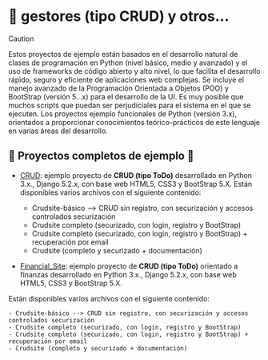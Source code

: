 
# :firecracker:	gestores (tipo CRUD) y otros... 

> [!CAUTION]
> Estos proyectos de ejemplo están basados en el desarrollo natural de clases de programación en Python (nivel básico, medio y avanzado) y el uso de frameworks de código abierto y alto nivel, lo que facilita el desarrollo rápido, seguro y eficiente de aplicaciones web complejas. Se incluye el manejo avanzado de la Programación Orientada a Objetos (POO) y BootStrap (versión 5...x) para el desarrollo de la UI. Es muy posible que muchos scripts que puedan ser perjudiciales para el sistema en el que se ejecuten.
> Los proyectos ejemplo funcionales de Python (versión 3.x), orientados a proporcionar conocimientos teórico-prácticos de este lenguaje en varias áreas del desarrollo.

## :bricks:	Proyectos completos de ejemplo :floppy_disk:	
- [CRUD](CRUD): ejemplo proyecto de <b>CRUD (tipo ToDo)</b> desarrollado en Python 3.x., Django 5.2.x, con base web HTML5, CSS3 y BootStrap 5.X.
Están disponibles varios archivos con el siguiente contenido:
    
    - Crudsite-básico --> CRUD sin registro, con securización y accesos controlados securización
    - Crudsite completo (securizado, con login, registro y BootStrap)
    - Crudsite completo (securizado, con login, registro y BootStrap) + recuperación por email
    - Crudsite (completo y securizado + documentación)

- [Financial_Site](Finance): ejemplo proyecto de <b>CRUD (tipo ToDo)</b> orientado a finanzas desarrollado en Python 3.x., Django 5.2.x, con base web HTML5, CSS3 y BootStrap 5.X.

Están disponibles varios archivos con el siguiente contenido:
    
    - Crudsite-básico --> CRUD sin registro, con securización y accesos controlados securización
    - Crudsite completo (securizado, con login, registro y BootStrap)
    - Crudsite completo (securizado, con login, registro y BootStrap) + recuperación por email
    - Crudsite (completo y securizado + documentación)
